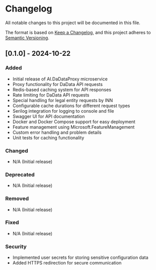 ﻿# Changelog

All notable changes to this project will be documented in this file.

The format is based on [Keep a Changelog](https://keepachangelog.com/en/1.0.0/),
and this project adheres to [Semantic Versioning](https://semver.org/spec/v2.0.0.html).

## [0.1.0] - 2024-10-22

### Added
- Initial release of AI.DaDataProxy microservice
- Proxy functionality for DaData API requests
- Redis-based caching system for API responses
- Rate limiting for DaData API requests
- Special handling for legal entity requests by INN
- Configurable cache durations for different request types
- Serilog integration for logging to console and file
- Swagger UI for API documentation
- Docker and Docker Compose support for easy deployment
- Feature management using Microsoft.FeatureManagement
- Custom error handling and problem details
- Unit tests for caching functionality

### Changed
- N/A (Initial release)

### Deprecated
- N/A (Initial release)

### Removed
- N/A (Initial release)

### Fixed
- N/A (Initial release)

### Security
- Implemented user secrets for storing sensitive configuration data
- Added HTTPS redirection for secure communication
